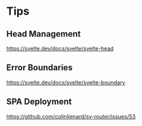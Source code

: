 # Tips

## Head Management

https://svelte.dev/docs/svelte/svelte-head

## Error Boundaries

https://svelte.dev/docs/svelte/svelte-boundary

## SPA Deployment

https://github.com/colinlienard/sv-router/issues/53

